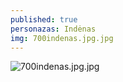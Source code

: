 ```yaml
---
published: true
personazas: Indėnas
img: 700indenas.jpg.jpg
---
```

![700indenas.jpg.jpg]({{site.baseurl}}/img/personazai/700indenas.jpg.jpg)

